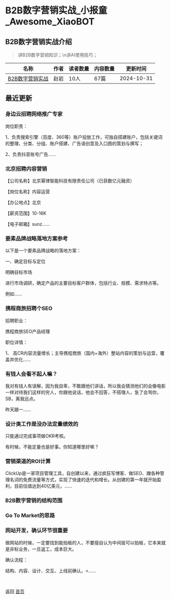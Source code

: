 # B2B数字营销实战_小报童_Awesome_XiaoBOT

## B2B数字营销实战介绍
> 讲B2B数字营销知识；\n讲AI使用技巧；  
  


|名称|作者|读者数量|内容数量|更新时间|
|---|---|---|---|---|
|[B2B数字营销实战](https://xiaobot.net/p/zhaoyan?refer=0b133df9-27dc-423b-8101-639049001c13)|赵岩|10人|67篇|2024-10-31|

## 最近更新
### 身边云招聘网络推广专家

岗位职责：

1、负责搜索引擎（百度、360等）账户投放工作，可独自搭建账户，包括关键词的整理、分类、分组、账户搭建、广告语创意及入口图的策划与撰写；

2、负责抖音账号广告......

### 北京招聘内容营销

【公司名称】北京幂律智能科技有限责任公司（已获数亿元融资）

【岗位名称】内容运营

【办公地点】北京

【薪资范围】10-16K

【电子邮箱】sunz......

### 要素品牌战略落地方案参考

以下是一个要素品牌战略的落地方案：

一、确定目标与定位

明确目标市场

进行市场调研，确定产品的主要目标客户群体，包括行业、规模、需求特点等。

例如......

### 携程商旅招聘个SEO

招聘职业：

携程商旅SEO产品经理



职位详情：

1、 高CR内容流量增长；主导携程商旅（国内+海外）整站内容的策划与运营，覆盖并优化......

### 有钱人会看不起人嘛？

我对有钱人有误解，因为我自卑，不敢跟他们讲话，所以我会猜测他们的会像电影一样对待我们这样的穷人，你跟他说话，他会不回答，不搭理人，急了会骂你，SB，离我远点。

昨天跟一......

### 设计类工作是没办法定量绩效的

只能通过完成事项做OKR考核。

有时候，不能定量也是好事。你知道哪里好嘛？

### 营销渠道的ROI计算

ClickUp是一家项目管理工具，‌自创建以来，‌通过疯狂写博客、‌做SEO、‌蹭各种管理名词的免费流量等方式，‌实现了快速的迭代和增长。‌从创建的第一年就开始盈利，‌目前估值达到40亿美元，‌......

### B2B数字营销的结构范围

### Go To Market的思路

### 网站开发，确认环节很重要

做网站的时候，一定要找到能拍板的人，不要擅自认为中间层可以拍板，它本来就是非标业务，一旦返工，成本巨大。

确认流程：

结构、内容、设计、交互、上线前确认。<......


<a href="https://github.com/Reno9527/awesome-xiaobot" style="color: white; text-decoration: none;">awesome-xiaobot</a>

返回 [首页](../README.md)
